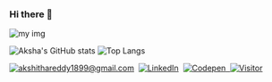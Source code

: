 ### Hi there 👋

![my img](https://cr-skills-chart-widget.azurewebsites.net/api/api?username=AkshithaReddy1899)

![Aksha's GitHub stats](https://github-readme-stats.vercel.app/api?username=AkshithaReddy1899&&count_private=true&show_icons=true&hide=contribsa&theme=dark&show_icons=true)
![Top Langs](https://github-readme-stats.vercel.app/api/top-langs/?username=AkshithaReddy1899&layout=compact&theme=dark&show_icons=true)

<a href="mailto:YourEmail@gmail.com">![akshithareddy1899@gmail.com](https://img.shields.io/badge/Gmail-D14836?style=for-the-badge&logo=gmail&logoColor=white)</a>&nbsp;&nbsp;<a href="<LinkedInURL>">![LinkedIn](https://img.shields.io/badge/LinkedIn-0077B5?style=for-the-badge&logo=linkedin&logoColor=white)</a>&nbsp;&nbsp;<a href="<https://codepen.io/Akshitha_Reddy>">![Codepen](https://img.shields.io/badge/CodePen-informational?style=for-the-badge&logo=codepen&logoColor=white&color=black)&nbsp;&nbsp;![Visitor](https://visitor-badge.laobi.icu/badge?page_id=AkshithaReddy1899.AkshithaReddy1899)

<!--
**AkshithaReddy1899/AkshithaReddy1899** is a ✨ _special_ ✨ repository because its `README.md` (this file) appears on your GitHub profile.

Here are some ideas to get you started:

- 🔭 I’m currently working on ...
- 🌱 I’m currently learning ...
- 👯 I’m looking to collaborate on ...
- 🤔 I’m looking for help with ...
- 💬 Ask me about ...
- 📫 How to reach me: ...
- 😄 Pronouns: ...
- ⚡ Fun fact: ...
-->
